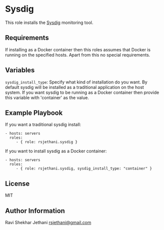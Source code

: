 Sysdig
=========
This role installs the [Sysdig](http://www.sysdig.org/) monitoring tool.


Requirements
------------
If installing as a Docker container then this roles assumes that Docker is running on the specified hosts. Apart from this no special requirements.


Variables
---------
``sysdig_install_type``: Specify what kind of installation do you want. By default sysdig will be installed as a traditional application on the host system. If you want sysdig to be running as a Docker container then provide this variable with 'container' as the value.


Example Playbook
----------------
If you want a traditional sysdig install:

    - hosts: servers
      roles:
         - { role: rsjethani.sysdig }

If you want to install sysdig as a Docker container:

    - hosts: servers
      roles:
         - { role: rsjethani.sysdig, sysdig_install_type: "container" }


License
-------
MIT


Author Information
------------------
Ravi Shekhar Jethani <rsjethani@gmail.com>
